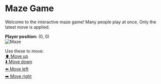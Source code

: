 # Maze Game  
Welcome to the interactive maze game! Many people play at once, Only the latest move is applied.

**Player position:** (0, 0)  
![Maze](https://github-maze-game.vercel.app/images/pos_0_0.png?t=1760631359504)

Use these to move:  
[⬆️ Move up](https://github-maze-game.vercel.app/move/0_0_w)  
[⬇️ Move down](https://github-maze-game.vercel.app/move/0_0_s)  
[⬅️ Move left](https://github-maze-game.vercel.app/move/0_0_a)  
[➡️ Move right](https://github-maze-game.vercel.app/move/0_0_d)
